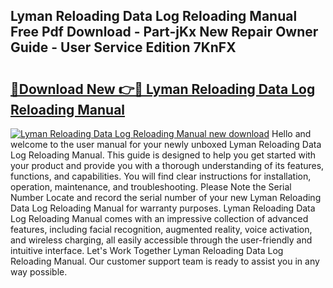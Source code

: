 ## Lyman Reloading Data Log Reloading Manual Free Pdf Download - Part-jKx New Repair Owner Guide - User Service Edition 7KnFX

# <h2><a href="http://bc60490.oget.top/?id=Lyman+Reloading+Data+Log+Reloading+Manual">🔗Download New 👉🔴 Lyman Reloading Data Log Reloading Manual</a></h2>

[![Lyman Reloading Data Log Reloading Manual new download](https://i.imgur.com/5g1atiW.png)](http://bc60490.oget.top/?id=Lyman+Reloading+Data+Log+Reloading+Manual)
Hello and welcome to the user manual for your newly unboxed Lyman Reloading Data Log Reloading Manual. This guide is designed to help you get started with your product and provide you with a thorough understanding of its features, functions, and capabilities. You will find clear instructions for installation, operation, maintenance, and troubleshooting. Please Note the Serial Number Locate and record the serial number of your new Lyman Reloading Data Log Reloading Manual for warranty purposes. Lyman Reloading Data Log Reloading Manual comes with an impressive collection of advanced features, including facial recognition, augmented reality, voice activation, and wireless charging, all easily accessible through the user-friendly and intuitive interface. Let's Work Together Lyman Reloading Data Log Reloading Manual. Our customer support team is ready to assist you in any way possible.
